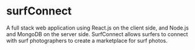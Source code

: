# surfConnect

A full stack web application using React.js on the client side, and Node.js and MongoDB on the server side. SurfConnect allows surfers to connect with surf photographers to create a marketplace for surf photos.
